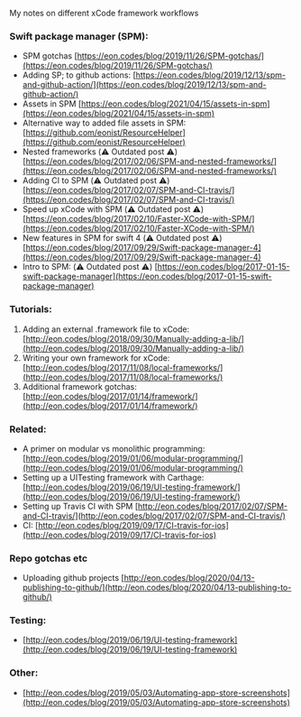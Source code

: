 My notes on different xCode framework workflows<!--more-->

### Swift package manager (SPM):
- SPM gotchas [https://eon.codes/blog/2019/11/26/SPM-gotchas/](https://eon.codes/blog/2019/11/26/SPM-gotchas/)
- Adding SP; to github actions: [https://eon.codes/blog/2019/12/13/spm-and-github-action/](https://eon.codes/blog/2019/12/13/spm-and-github-action/)
- Assets in SPM [https://eon.codes/blog/2021/04/15/assets-in-spm](https://eon.codes/blog/2021/04/15/assets-in-spm)
- Alternative way to added file assets in SPM: [https://github.com/eonist/ResourceHelper](https://github.com/eonist/ResourceHelper)
- Nested frameworks (⚠️️ Outdated post ⚠️)[https://eon.codes/blog/2017/02/06/SPM-and-nested-frameworks/](https://eon.codes/blog/2017/02/06/SPM-and-nested-frameworks/)
- Adding CI to SPM (⚠️ Outdated post ⚠️)[https://eon.codes/blog/2017/02/07/SPM-and-CI-travis/](https://eon.codes/blog/2017/02/07/SPM-and-CI-travis/)
- Speed up xCode with SPM (⚠️ Outdated post ⚠️)[https://eon.codes/blog/2017/02/10/Faster-XCode-with-SPM/](https://eon.codes/blog/2017/02/10/Faster-XCode-with-SPM/)
- New features in SPM for swift 4 (⚠️ Outdated post ⚠️)[https://eon.codes/blog/2017/09/29/Swift-package-manager-4](https://eon.codes/blog/2017/09/29/Swift-package-manager-4)
- Intro to SPM: (⚠️ Outdated post ⚠️) [https://eon.codes/blog/2017-01-15-swift-package-manager](https://eon.codes/blog/2017-01-15-swift-package-manager)

### Tutorials:
1. Adding an external .framework file to xCode: [http://eon.codes/blog/2018/09/30/Manually-adding-a-lib/](http://eon.codes/blog/2018/09/30/Manually-adding-a-lib/)
2. Writing your own framework for xCode: [http://eon.codes/blog/2017/11/08/local-frameworks/](http://eon.codes/blog/2017/11/08/local-frameworks/)
3. Additional framework gotchas: [http://eon.codes/blog/2017/01/14/framework/](http://eon.codes/blog/2017/01/14/framework/)

### Related:
- A primer on modular vs monolithic programming: [http://eon.codes/blog/2019/01/06/modular-programming/](http://eon.codes/blog/2019/01/06/modular-programming/)
- Setting up a UITesting framework with Carthage: [http://eon.codes/blog/2019/06/19/UI-testing-framework/](http://eon.codes/blog/2019/06/19/UI-testing-framework/)
- Setting up Travis CI with SPM [http://eon.codes/blog/2017/02/07/SPM-and-CI-travis/](http://eon.codes/blog/2017/02/07/SPM-and-CI-travis/)
- CI: [http://eon.codes/blog/2019/09/17/CI-travis-for-ios](http://eon.codes/blog/2019/09/17/CI-travis-for-ios)

### Repo gotchas etc
- Uploading github projects [http://eon.codes/blog/2020/04/13-publishing-to-github/](http://eon.codes/blog/2020/04/13-publishing-to-github/)

### Testing:
- [http://eon.codes/blog/2019/06/19/UI-testing-framework](http://eon.codes/blog/2019/06/19/UI-testing-framework)

### Other:
- [http://eon.codes/blog/2019/05/03/Automating-app-store-screenshots](http://eon.codes/blog/2019/05/03/Automating-app-store-screenshots)
